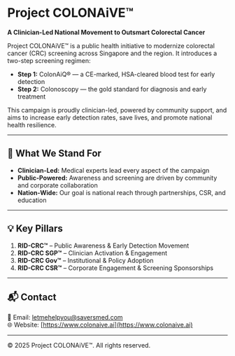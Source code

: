 # Project COLONAiVE™

**A Clinician-Led National Movement to Outsmart Colorectal Cancer**

Project COLONAiVE™ is a public health initiative to modernize colorectal cancer (CRC) screening across Singapore and the region. It introduces a two-step screening regimen:

- **Step 1:** ColonAiQ® — a CE-marked, HSA-cleared blood test for early detection
- **Step 2:** Colonoscopy — the gold standard for diagnosis and early treatment

This campaign is proudly clinician-led, powered by community support, and aims to increase early detection rates, save lives, and promote national health resilience.

---

## 🔹 What We Stand For

- **Clinician-Led:** Medical experts lead every aspect of the campaign
- **Public-Powered:** Awareness and screening are driven by community and corporate collaboration
- **Nation-Wide:** Our goal is national reach through partnerships, CSR, and education

---

## 💡 Key Pillars

1. **RID-CRC™** – Public Awareness & Early Detection Movement  
2. **RID-CRC SGP™** – Clinician Activation & Engagement  
3. **RID-CRC Gov™** – Institutional & Policy Adoption  
4. **RID-CRC CSR™** – Corporate Engagement & Screening Sponsorships  

---

## 📬 Contact

📩 Email: [letmehelpyou@saversmed.com](mailto:letmehelpyou@saversmed.com)  
🌐 Website: [https://www.colonaive.ai](https://www.colonaive.ai)

---

© 2025 Project COLONAiVE™. All rights reserved.
